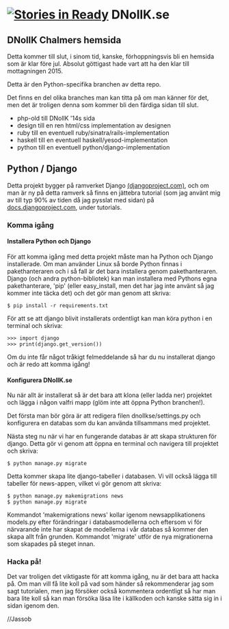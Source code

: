 [![Stories in Ready](https://badge.waffle.io/Jassob/DNollK.se.png?label=ready&title=Ready)](https://waffle.io/Jassob/DNollK.se)
DNollK.se
====================
DNollK Chalmers hemsida
-------------------
Detta kommer till slut, i sinom tid, kanske, förhoppningsvis bli en hemsida som är klar före jul.
Absolut göttigast hade vart att ha den klar till mottagningen 2015.

Detta är den Python-specifika branchen av detta repo.

Det finns en del olika branches man kan titta på om man känner för det, men det är troligen denna som kommer bli den färdiga sidan till slut.

 * php-old till  DNollK '14s sida
 * design till en ren html/css implementation av designen
 * ruby till en eventuell ruby/sinatra/rails-implementation
 * haskell till en eventuell haskell/yesod-implementation
 * python till en eventuell python/django-implementation
 
## Python / Django ##
Detta projekt bygger på ramverket Django [(djangoproject.com)](http://djangoproject.com), och om man är ny på detta ramverk så finns en jättebra tutorial (som jag använt mig av till typ 90% av tiden då jag pysslat med sidan) på [docs.djangoproject.com](http://docs.djangoproject.com/en), under tutorials.

### Komma igång ###
#### Installera Python och Django ####
För att komma igång med detta projekt måste man ha Python och Django installerade. Om man använder Linux så borde Python finnas i pakethanteraren och i så fall är det bara installera genom pakethanteraren. Django (och andra python-bibliotek) kan man installera med Pythons egna pakethanterare, 'pip' (eller easy_install, men det har jag inte använt så jag kommer inte täcka det) och det gör man genom att skriva:

    $ pip install -r requirements.txt

För att se att django blivit installerats ordentligt kan man köra python i en terminal och skriva:

    >>> import django
    >>> print(django.get_version())

Om du inte får något tråkigt felmeddelande så har du nu installerat django och är redo att komma igång!

#### Konfigurera DNollK.se ####
Nu när allt är installerat så är det bara att klona (eller ladda ner) projektet och lägga i någon valfri mapp (glöm inte att öppna Python branchen!).

Det första man bör göra är att redigera filen dnollkse/settings.py och konfigurera en databas som du kan använda tillsammans med projektet.

Nästa steg nu när vi har en fungerande databas är att skapa strukturen för django. Detta gör vi genom att öppna en terminal och navigera till projektet och skriva:

    $ python manage.py migrate

Detta kommer skapa lite django-tabeller i databasen.
Vi vill också lägga till tabeller för news-appen, vilket vi gör genom att skriva:

    $ python manage.py makemigrations news
    $ python manage.py migrate

Kommandot 'makemigrations news' kollar igenom newsapplikationens models.py efter förändringar i databasmodellerna och eftersom vi för närvarande inte har skapat de modellerna i vår databas så kommer den skapa allt från grunden.
Kommandot 'migrate' utför de nya migrationerna som skapades på steget innan.

### Hacka på! ###
Det var troligen det viktigaste för att komma igång, nu är det bara att hacka på.
Om man vill få lite koll på vad som händer så rekommenderar jag som sagt tutorialen, men jag försöker också kommentera ordentligt så har man bara lite koll så kan man försöka läsa lite i källkoden och kanske sätta sig in i sidan igenom den.

//Jassob
